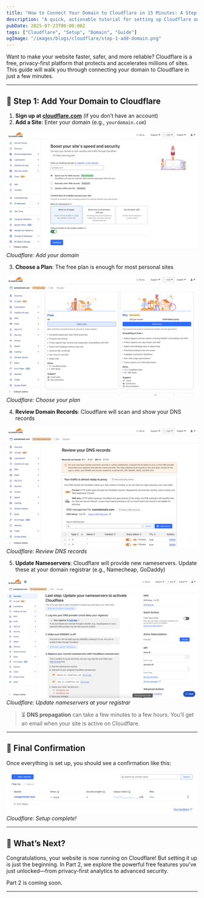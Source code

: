 ```yaml
---
title: "How to Connect Your Domain to Cloudflare in 15 Minutes: A Step-by-Step Guide"
description: "A quick, actionable tutorial for setting up Cloudflare on your website, with annotated screenshots."
pubDate: 2025-07-23T00:00:00Z
tags: ["Cloudflare", "Setup", "Domain", "Guide"]
ogImage: "/images/blogs/cloudflare/step-1-add-domain.png"
---
```


Want to make your website faster, safer, and more reliable? Cloudflare is a free, privacy-first platform that protects and accelerates millions of sites. This guide will walk you through connecting your domain to Cloudflare in just a few minutes.

---

## 🚀 Step 1: Add Your Domain to Cloudflare

1. **Sign up at [cloudflare.com](https://cloudflare.com/)** (if you don’t have an account)
2. **Add a Site**: Enter your domain (e.g., `yourdomain.com`)

![Step 1: Add Domain](/images/blogs/cloudflare/step-1-add-domain.png)
_Cloudflare: Add your domain_

3. **Choose a Plan**: The free plan is enough for most personal sites

![Step 2: Choose Plan](/images/blogs/cloudflare/step-2-choose-plan.png)
_Cloudflare: Choose your plan_

4. **Review Domain Records**: Cloudflare will scan and show your DNS records

![Step 3: Review Domain Records](/images/blogs/cloudflare/step-3-review-domain-records.png)
_Cloudflare: Review DNS records_

5. **Update Nameservers**: Cloudflare will provide new nameservers. Update these at your domain registrar (e.g., Namecheap, GoDaddy)

![Step 4: Update Nameservers](/images/blogs/cloudflare/step-4-update-nameservers.png)
_Cloudflare: Update nameservers at your registrar_

> ⏳ **DNS propagation** can take a few minutes to a few hours. You’ll get an email when your site is active on Cloudflare.

---

## 🎉 Final Confirmation

Once everything is set up, you should see a confirmation like this:

![Cloudflare Setup Final Confirmation](/images/blogs/cloudflare/final.png)
_Cloudflare: Setup complete!_

---

## 🚦 What’s Next?

Congratulations, your website is now running on Cloudflare! But setting it up is just the beginning. In Part 2, we explore the powerful free features you’ve just unlocked—from privacy-first analytics to advanced security.

Part 2 is coming soon.

<!--
👉 **Read Part 2 now: [Unlocking the Full Power of Cloudflare’s Free Plan](./cloudflare-features-analytics)** -->

---
